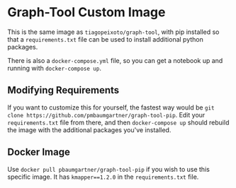 # Graph-Tool Custom Image

This is the same image as `tiagopeixoto/graph-tool`, with pip installed so that a `requirements.txt` file can be used to install additional python packages.

There is also a `docker-compose.yml` file, so you can get a notebook up and running with `docker-compose up`.

## Modifying Requirements

If you want to customize this for yourself, the fastest way would be `git clone https://github.com/pmbaumgartner/graph-tool-pip`. Edit your `requirements.txt` file from there, and then `docker-compose up` should rebuild the image with the additional packages you've installed.

## Docker Image

Use `docker pull pbaumgartner/graph-tool-pip` if you wish to use this specific image. It has `kmapper==1.2.0` in the `requirements.txt` file.